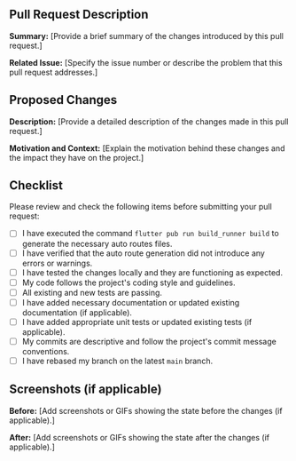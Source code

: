 ## Pull Request Description

**Summary:** [Provide a brief summary of the changes introduced by this pull request.]

**Related Issue:** [Specify the issue number or describe the problem that this pull request addresses.]

## Proposed Changes

**Description:** [Provide a detailed description of the changes made in this pull request.]

**Motivation and Context:** [Explain the motivation behind these changes and the impact they have on the project.]

## Checklist

Please review and check the following items before submitting your pull request:

- [ ] I have executed the command `flutter pub run build_runner build` to generate the necessary auto routes files.
- [ ] I have verified that the auto route generation did not introduce any errors or warnings.
- [ ] I have tested the changes locally and they are functioning as expected.
- [ ] My code follows the project's coding style and guidelines.
- [ ] All existing and new tests are passing.
- [ ] I have added necessary documentation or updated existing documentation (if applicable).
- [ ] I have added appropriate unit tests or updated existing tests (if applicable).
- [ ] My commits are descriptive and follow the project's commit message conventions.
- [ ] I have rebased my branch on the latest `main` branch.

## Screenshots (if applicable)

**Before:**
[Add screenshots or GIFs showing the state before the changes (if applicable).]

**After:**
[Add screenshots or GIFs showing the state after the changes (if applicable).]

